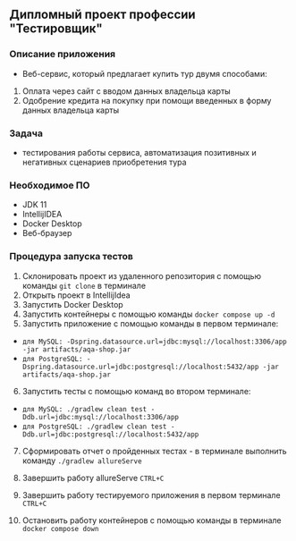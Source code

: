 ## **Дипломный проект профессии "Тестировщик"**
### Описание приложения

 - Веб-сервис, который предлагает купить тур двумя способами:
1. Оплата через сайт с вводом данных владельца карты
2. Одобрение кредита на покупку при помощи введенных в форму данных владельца карты

### Задача

 - тестирования работы сервиса, автоматизация позитивных и негативных сценариев приобретения тура

### Необходимое ПО

 - JDK 11
 - IntellijIDEA
 - Docker Desktop
 - Веб-браузер

### Процедура запуска тестов

1. Склонировать проект из удаленного репозитория с помощью команды ```git clone``` в терминале
2. Открыть проект в IntellijIdea
3. Запустить Docker Desktop
4. Запустить контейнеры с помощью команды ``docker compose up -d``
5. Запустить приложение с помощью команды в первом терминале:
 - ``для MySQL: -Dspring.datasource.url=jdbc:mysql://localhost:3306/app -jar artifacts/aqa-shop.jar``
 - ``для PostgreSQL: -Dspring.datasource.url=jdbc:postgresql://localhost:5432/app -jar artifacts/aqa-shop.jar``

6. Запустить тесты с помощью команд во втором терминале:
- ``для MySQL: ./gradlew clean test -Ddb.url=jdbc:mysql://localhost:3306/app``
- ``для PostgreSQL: ./gradlew clean test -Ddb.url=jdbc:postgresql://localhost:5432/app``

7. Сформировать отчет о пройденных тестах - в терминале выполнить команду ``./gradlew allureServe``

8. Завершить работу allureServe ``CTRL+C``

9. Завершить работу тестируемого приложения в первом терминале ``CTRL+C``

10. Остановить работу контейнеров с помощью команды в терминале ``docker compose down``